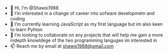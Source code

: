 - 👋 Hi, I’m @Shawsi1988
- 👀 I’m interested in a change of career into sofware developmetn and coding
- 🌱 I’m currently learning JavaScript as my first language but im also keen to learn Pyhton
- 💞️ I’m looking to collaborate on any projects that will help me gain a more indepth knowldege of the two programming languges im interested in
- 📫 Reach me by email at shawsi1988@gmail.com

<!---
Shawsi1988/Shawsi1988 is a ✨ special ✨ repository because its `README.md` (this file) appears on your GitHub profile.
You can click the Preview link to take a look at your changes.
--->

